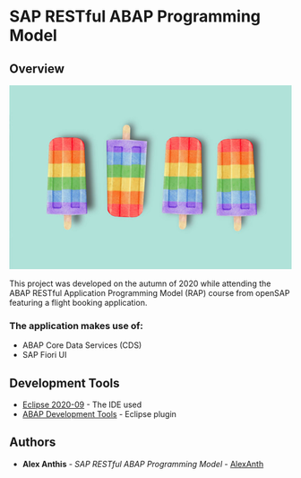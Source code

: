 # SAP RESTful ABAP Programming Model

## Overview

<p align="center"><img src="docs/visual.jpg" width=550 align=center/></p>



This project was developed on the autumn of 2020 while attending the ABAP RESTful Application Programming Model (RAP) course from openSAP featuring a flight booking application.


### The application makes use of:

* ABAP Core Data Services (CDS)
* SAP Fiori UI

## Development Tools

* [Eclipse 2020-09](https://www.eclipse.org/) - The IDE used
* [ABAP Development Tools](https://tools.hana.ondemand.com/) - Eclipse plugin

## Authors

* **Alex Anthis** - *SAP RESTful ABAP Programming Model* - [AlexAnth](https://github.com/AlexAnth)


